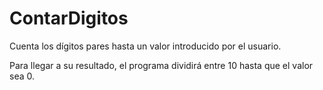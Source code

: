 # ContarDigitos
Cuenta los dígitos pares hasta un valor introducido por el usuario.

Para llegar a su resultado, el programa dividirá entre 10 hasta que el valor sea 0.
